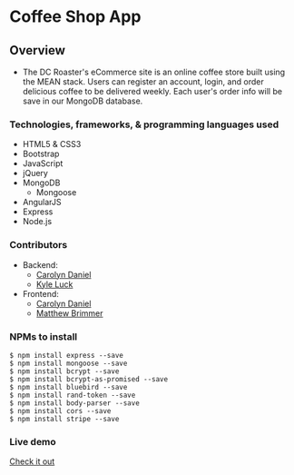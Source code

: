 # Coffee Shop App

## Overview
* The DC Roaster's eCommerce site is an online coffee store built using the MEAN stack. Users can register an account, login, and order delicious coffee to be delivered weekly. Each user's order info will be save in our MongoDB database.


<!-- ![Coffee Shop](img/***********.png) -->



### Technologies, frameworks, & programming languages used
* HTML5 & CSS3
* Bootstrap
* JavaScript
* jQuery
* MongoDB
  * Mongoose
* AngularJS
* Express
* Node.js



### Contributors
* Backend:
  * [Carolyn Daniel](https://github.com/csdaniel17)
  * [Kyle Luck](https://github.com/kyleluck)
* Frontend:
  * [Carolyn Daniel](https://github.com/csdaniel17)
  * [Matthew Brimmer](https://github.com/mbrimmer83)  



### NPMs to install

```node
$ npm install express --save
$ npm install mongoose --save
$ npm install bcrypt --save
$ npm install bcrypt-as-promised --save
$ npm install bluebird --save
$ npm install rand-token --save
$ npm install body-parser --save
$ npm install cors --save
$ npm install stripe --save
```


### Live demo

[Check it out](http://danielcoffeeapp.surge.sh/)


<!-- ### Updates to make -->
